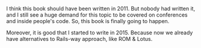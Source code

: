I think this book should have been written in 2011. 
But nobody had written it, and I still see a huge demand for this topic to be covered on conferences and inside people's code. So, this book is finally going to happen.

Moreover, it is good that I started to write in 2015. Because now we already have alternatives to Rails-way approach, like ROM & Lotus.
